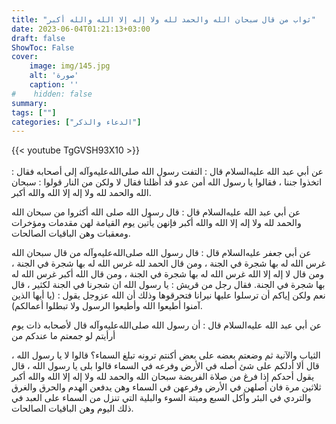 ```yaml
---
title: "ثواب من قال سبحان الله والحمد لله ولا إله إلا الله والله أكبر"
date: 2023-06-04T01:21:13+03:00
draft: false
ShowToc: False
cover:
    image: img/145.jpg
    alt: 'صورة'
    caption: ''
#    hidden: false
summary: 
tags: [""]
categories: ["الدعاء والذكر"]
---
```

{{< youtube TgGVSH93X10 >}}  
 <br>
عن أبي عبد الله عليه‌السلام قال : التفت رسول الله صلى‌الله‌عليه‌وآله
إلى أصحابه فقال : اتخذوا جننا ، فقالوا يا رسول الله أمن عدو قد أظلنا
فقال لا ولكن من النار قولوا : سبحان الله والحمد لله ولا إله إلا الله
والله أكبر.

عن أبي عبد الله عليه‌السلام قال : قال رسول الله صلى الله أكثروا من سبحان الله
والحمد لله ولا إله إلا الله والله أكبر فإنهن يأتين يوم القيامة لهن مقدمات
ومؤخرات ومعقبات وهن الباقيات الصالحات.

عن أبي جعفر عليه‌السلام قال : قال رسول الله صلى‌الله‌عليه‌وآله من قال سبحان الله غرس
الله له بها شجرة في الجنة ، ومن قال الحمد لله غرس الله له بها شجرة
في الجنة ، ومن قال لا إله إلا الله غرس الله له بها شجرة في الجنة ، ومن
قال الله أكبر غرس الله له بها شجرة في الجنة. فقال رجل من قريش :
يا رسول الله ان شجرنا في الجنة لكثير ، قال نعم ولكن إياكم أن ترسلوا
عليها نيرانا فتحرقوها وذلك أن الله عزوجل يقول : (يا أيها الذين
آمنوا أطيعوا الله وأطيعوا الرسول ولا تبطلوا أعمالكم).

عن أبي عبد الله عليه‌السلام قال : أن
رسول الله صلى‌الله‌عليه‌وآله قال لأصحابه ذات يوم أرأيتم لو جمعتم ما عندكم من
 
الثياب والآنية ثم وضعتم بعضه على بعض أكنتم ترونه تبلغ السماء؟
قالوا لا يا رسول الله ، قال ألا أدلكم على شئ أصله في الأرض وفرعه
في السماء قالوا بلى يا رسول الله ، قال يقول أحدكم إذا فرغ من صلاة
الفريضة سبحان الله والحمد لله ولا إله إلا الله والله أكبر ثلاثين مرة فان
أصلهن في الأرض وفرعهن في السماء وهن يدفعن الهدم والحرق والغرق
والتردي في البئر وأكل السبع وميتة السوء والبلية التي تنزل من السماء
على العبد في ذلك اليوم وهن الباقيات الصالحات.

